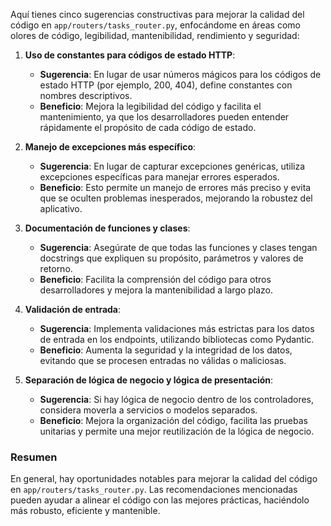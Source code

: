 Aquí tienes cinco sugerencias constructivas para mejorar la calidad del código en `app/routers/tasks_router.py`, enfocándome en áreas como olores de código, legibilidad, mantenibilidad, rendimiento y seguridad:

1. **Uso de constantes para códigos de estado HTTP**:
   - **Sugerencia**: En lugar de usar números mágicos para los códigos de estado HTTP (por ejemplo, 200, 404), define constantes con nombres descriptivos.
   - **Beneficio**: Mejora la legibilidad del código y facilita el mantenimiento, ya que los desarrolladores pueden entender rápidamente el propósito de cada código de estado.

2. **Manejo de excepciones más específico**:
   - **Sugerencia**: En lugar de capturar excepciones genéricas, utiliza excepciones específicas para manejar errores esperados.
   - **Beneficio**: Esto permite un manejo de errores más preciso y evita que se oculten problemas inesperados, mejorando la robustez del aplicativo.

3. **Documentación de funciones y clases**:
   - **Sugerencia**: Asegúrate de que todas las funciones y clases tengan docstrings que expliquen su propósito, parámetros y valores de retorno.
   - **Beneficio**: Facilita la comprensión del código para otros desarrolladores y mejora la mantenibilidad a largo plazo.

4. **Validación de entrada**:
   - **Sugerencia**: Implementa validaciones más estrictas para los datos de entrada en los endpoints, utilizando bibliotecas como Pydantic.
   - **Beneficio**: Aumenta la seguridad y la integridad de los datos, evitando que se procesen entradas no válidas o maliciosas.

5. **Separación de lógica de negocio y lógica de presentación**:
   - **Sugerencia**: Si hay lógica de negocio dentro de los controladores, considera moverla a servicios o modelos separados.
   - **Beneficio**: Mejora la organización del código, facilita las pruebas unitarias y permite una mejor reutilización de la lógica de negocio.

### Resumen
En general, hay oportunidades notables para mejorar la calidad del código en `app/routers/tasks_router.py`. Las recomendaciones mencionadas pueden ayudar a alinear el código con las mejores prácticas, haciéndolo más robusto, eficiente y mantenible.
